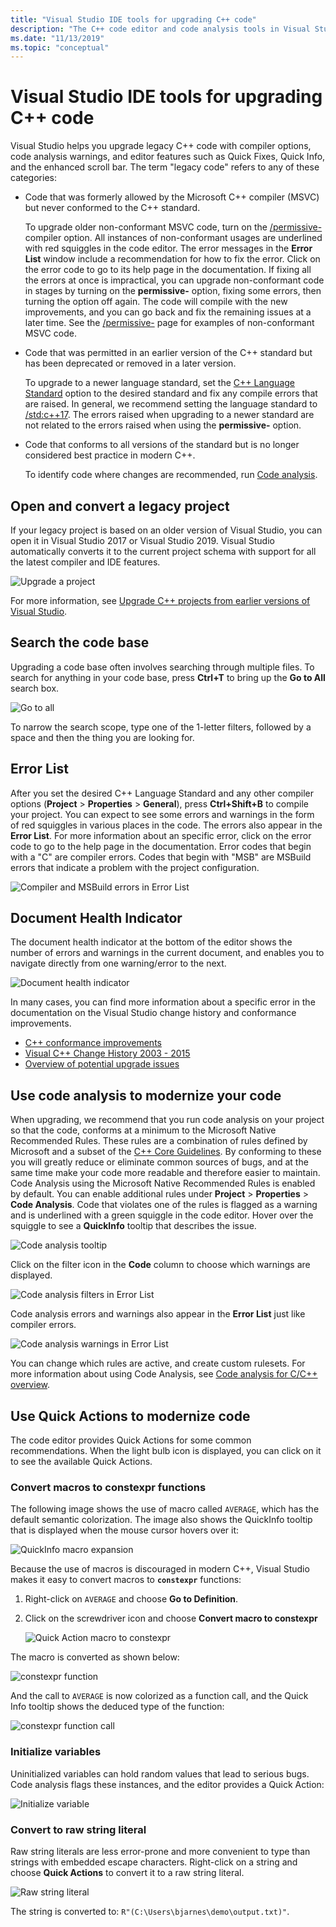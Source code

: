 ```yaml
---
title: "Visual Studio IDE tools for upgrading C++ code"
description: "The C++ code editor and code analysis tools in Visual Studio help you to modernize your C++ code base."
ms.date: "11/13/2019"
ms.topic: "conceptual"
---
```

# Visual Studio IDE tools for upgrading C++ code

Visual Studio helps you upgrade legacy C++ code with compiler options, code analysis warnings, and editor features such as Quick Fixes, Quick Info, and the enhanced scroll bar. The term "legacy code" refers to any of these categories:

- Code that was formerly allowed by the Microsoft C++ compiler (MSVC) but never conformed to the C++ standard.

   To upgrade older non-conformant MSVC code, turn on the [/permissive-](../build/reference/permissive-standards-conformance.md) compiler option. All instances of non-conformant usages are underlined with red squiggles in the code editor. The error messages in the **Error List** window include a recommendation for how to fix the error. Click on the error code to go to its help page in the documentation. If fixing all the errors at once is impractical, you can upgrade non-conformant code in stages by turning on the **permissive-** option, fixing some errors, then turning the option off again. The code will compile with the new improvements, and you can go back and fix the remaining issues at a later time. See the [/permissive-](../build/reference/permissive-standards-conformance.md) page for examples of non-conformant MSVC code.

- Code that was permitted in an earlier version of the C++ standard but has been deprecated or removed in a later version.

   To upgrade to a newer language standard, set the [C++ Language Standard](../build/reference/std-specify-language-standard-version.md) option to the desired standard and fix any compile errors that are raised. In general, we recommend setting the language standard to [/std:c++17](../build/reference/std-specify-language-standard-version.md). The errors raised when upgrading to a newer standard are not related to the errors raised when using the **permissive-** option.

- Code that conforms to all versions of the standard but is no longer considered best practice in modern C++.

   To identify code where changes are recommended, run [Code analysis](/cpp/code-quality/code-analysis-for-c-cpp-overview).

## Open and convert a legacy project

If your legacy project is based on an older version of Visual Studio, you can open it in Visual Studio 2017 or Visual Studio 2019. Visual Studio automatically converts it to the current project schema with support for all the latest compiler and IDE features.

![Upgrade a project](media/upgrade-dialog-v142.png "Upgrade a project")

For more information, see [Upgrade C++ projects from earlier versions of Visual Studio](upgrading-projects-from-earlier-versions-of-visual-cpp.md).

## Search the code base

Upgrading a code base often involves searching through multiple files. To search for anything in your code base, press **Ctrl+T** to bring up the **Go to All** search box.

![Go to all](media/go-to-all.png "Go to all")

To narrow the search scope, type one of the 1-letter filters, followed by a space and then the thing you are looking for.

## Error List

After you set the desired C++ Language Standard and any other compiler options (**Project** > **Properties** > **General**), press **Ctrl+Shift+B** to compile your project. You can expect to see some errors and warnings in the form of red squiggles in various places in the code. The errors also appear in the **Error List**. For more information about an specific error, click on the error code to go to the help page in the documentation. Error codes that begin with a "C" are compiler errors. Codes that begin with "MSB" are MSBuild errors that indicate a problem with the project configuration.

![Compiler and MSBuild errors in Error List](media/compiler-error-list.png "Compiler and MSBuild errors in Error List")

## Document Health Indicator

The document health indicator at the bottom of the editor shows the number of errors and warnings in the current document, and enables you to navigate directly from one warning/error to the next.

![Document health indicator](media/document-health-indicator.png "Document health indicator")

In many cases, you can find more information about a specific error in the documentation on the Visual Studio change history and conformance improvements.

- [C++ conformance improvements](../overview/cpp-conformance-improvements.md)
- [Visual C++ Change History 2003 - 2015](visual-cpp-change-history-2003-2015.md)
- [Overview of potential upgrade issues](overview-of-potential-upgrade-issues-visual-cpp.md)

## Use code analysis to modernize your code

When upgrading, we recommend that you run code analysis on your project so that the code, conforms at a minimum to the Microsoft Native Recommended Rules. These rules are a combination of rules defined by Microsoft and a subset of the [C++ Core Guidelines](https://isocpp.github.io/CppCoreGuidelines/CppCoreGuidelines). By conforming to these you will greatly reduce or eliminate common sources of bugs, and at the same time make your code more readable and therefore easier to maintain. Code Analysis using the Microsoft Native Recommended Rules is enabled by default. You can enable additional rules under **Project** > **Properties** > **Code Analysis**. Code that violates one of the rules is flagged as a warning and is underlined with a green squiggle in the code editor. Hover over the squiggle to see a **QuickInfo** tooltip that describes the issue.

![Code analysis tooltip](media/code-analysis-tooltip.png "Code analysis warning")

Click on the filter icon in the **Code** column to choose which warnings are displayed.

![Code analysis filters in Error List](media/code-analysis-filter.png "Code analysis filters in Error List")

Code analysis errors and warnings also appear in the **Error List** just like compiler errors.

![Code analysis warnings in Error List](media/code-analysis-error-list.png "Code analysis warnings in Error List")

You can change which rules are active, and create custom rulesets. For more information about using Code Analysis, see [Code analysis for C/C++ overview](/cpp/code-quality/code-analysis-for-c-cpp-overview).

## Use Quick Actions to modernize code

The code editor provides Quick Actions for some common recommendations. When the light bulb icon is displayed, you can click on it to see the available Quick Actions.

### Convert macros to constexpr functions

The following image shows the use of macro called `AVERAGE`, which has the default semantic colorization. The image also shows the QuickInfo tooltip that is displayed when the mouse cursor hovers over it:

![QuickInfo macro expansion](media/macro-expansion-quick-info.png "QuickInfo tooltip macro expansion")

Because the use of macros is discouraged in modern C++, Visual Studio makes it easy to convert macros to **`constexpr`** functions:

1. Right-click on `AVERAGE` and choose **Go to Definition**.
2. Click on the screwdriver icon and choose **Convert macro to constexpr**

   ![Quick Action macro to constexpr](media/quick-action-macro-to-constexpr.png "Quick Action macro to constexpr")

The macro is converted as shown below:

![constexpr function](media/constexpr-function.png "constexpr function")

And the call to `AVERAGE` is now colorized as a function call, and the Quick Info tooltip shows the deduced type of the function:

![constexpr function call](media/constexpr-function-call.png "constexpr function call")

### Initialize variables

Uninitialized variables can hold random values that lead to serious bugs. Code analysis flags these instances, and the editor provides a Quick Action:

![Initialize variable](media/init-variable.png "Initialize variable Quick Action")

### Convert to raw string literal

Raw string literals are less error-prone and more convenient to type than strings with embedded escape characters. Right-click on a string and choose **Quick Actions** to convert it to a raw string literal.

![Raw string literal](media/raw-string-literal.png "Raw string literal")

The string is converted to: `R"(C:\Users\bjarnes\demo\output.txt)"`.

